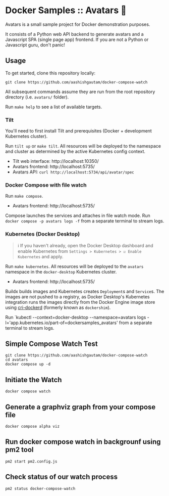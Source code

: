 # Docker Samples :: Avatars 🤪
Avatars is a small sample project for Docker demonstration purposes.

It consists of a Python web API backend to generate avatars and a Javascript SPA (single page app) frontend.
If you are not a Python or Javascript guru, don't panic!

## Usage
To get started, clone this repository locally:
```shell
git clone https://github.com/aashishgautam/docker-compose-watch
```
All subsequent commands assume they are run from the root repository directory
(i.e. `avatars/` folder).

Run `make help` to see a list of available targets.

### Tilt
You'll need to first install Tilt and prerequisites (Docker + development Kubernetes cluster).

Run `tilt up` or `make tilt`.
All resources will be deployed to the namespace and cluster as determined by the active Kubernetes config context.

* Tilt web interface: http://localhost:10350/
* Avatars frontend: http://localhost:5735/
* Avatars API: `curl http://localhost:5734/api/avatar/spec`

### Docker Compose with file watch
Run `make compose`.

* Avatars frontend: http://localhost:5735/

Compose launches the services and attaches in file watch mode.
Run `docker compose -p avatars logs -f` from a separate terminal to stream logs. 

### Kubernetes (Docker Desktop)
> ℹ️ If you haven't already, open the Docker Desktop dashboard and enable
> Kubernetes from `Settings > Kubernetes > ☑️ Enable Kubernetes` and apply.

Run `make kubernetes`.
All resources will be deployed to the `avatars` namespace in the `docker-desktop` Kubernetes cluster.

* Avatars frontend: http://localhost:5735/

Buildx builds images and Kubernetes creates `Deployment`s and `Service`s.
The images are not pushed to a registry, as Docker Desktop's Kubernetes
integration runs the images directly from the Docker Engine image store using
[cri-dockerd][] (formerly known as `dockershim`).

Run `kubectl --context=docker-desktop --namespace=avatars logs -l='app.kubernetes.io/part-of=dockersamples_avatars' from a separate terminal to stream logs.

[cri-dockerd]: https://github.com/Mirantis/cri-dockerd


## Simple Compose Watch Test


```
git clone https://github.com/aashishgautam/docker-compose-watch
cd avatars
docker compose up -d
```

## Initiate the Watch

```
docker compose watch
```

## Generate a graphviz graph from your compose file

```
docker compose alpha viz
```
## Run docker compose watch in backgrounf using pm2 tool

```
pm2 start pm2.config.js        
```

## Check status of our watch process

```
pm2 status docker-compose-watch
```